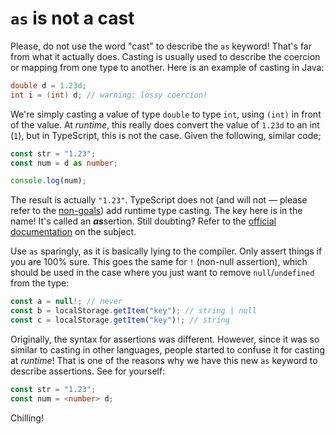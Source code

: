 # `as` is not a cast

Please, do not use the word "cast" to describe the `as` keyword!
That's far from what it actually does.
Casting is usually used to describe the coercion or mapping from one type to another.
Here is an example of casting in Java:

```java
double d = 1.23d;
int i = (int) d; // warning: lossy coercion!
```

We're simply casting a value of type `double` to type `int`, using `(int)` in front of the value. 
At *runtime*, this really does convert the value of `1.23d` to an int (`1`), but in TypeScript, this is not the case.
Given the following, similar code;

```ts
const str = "1.23";
const num = d as number;

console.log(num);
```

The result is actually `"1.23"`.
TypeScript does not (and will not — please refer to the [non-goals](https://github.com/Microsoft/TypeScript/wiki/TypeScript-Design-Goals#non-goals)) add runtime type casting.
The key here is in the name!
It's called an ***as***sertion.
Still doubting?
Refer to the [official documentation](https://www.typescriptlang.org/docs/handbook/2/everyday-types.html#type-assertions) on the subject.

Use `as` sparingly, as it is basically lying to the compiler.
Only assert things if you are 100% sure.
This goes the same for `!` (non-null assertion), which should be used in the case where you just want to remove `null`/`undefined` from the type:

```ts
const a = null!; // never
const b = localStorage.getItem("key"); // string | null
const c = localStorage.getItem("key")!; // string
```

Originally, the syntax for assertions was different.
However, since it was so similar to casting in other languages, people started to confuse it for casting at *runtime*!
That is one of the reasons why we have this new `as` keyword to describe assertions.
See for yourself:

```ts
const str = "1.23";
const num = <number> d;
```

Chilling!
